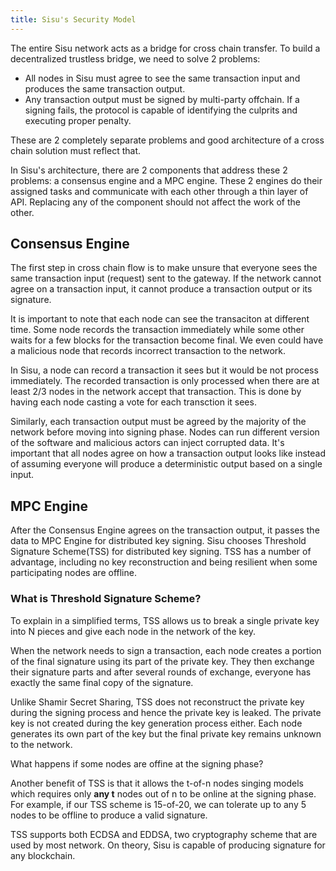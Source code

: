 ```yaml
---
title: Sisu's Security Model
---
```

The entire Sisu network acts as a bridge for cross chain transfer. To build a decentralized trustless bridge, we need to solve 2 problems:

- All nodes in Sisu must agree to see the same transaction input and produces the same transaction output.
- Any transaction output must be signed by multi-party offchain. If a signing fails, the protocol is capable of identifying the culprits and executing proper penalty.

These are 2 completely separate problems and good architecture of a cross chain solution must reflect that.

In Sisu's architecture, there are 2 components that address these 2 problems: a consensus engine and a MPC engine. These 2 engines do their assigned tasks and communicate with each other through a thin layer of API. Replacing any of the component should not affect the work of the other.

## Consensus Engine

The first step in cross chain flow is to make unsure that everyone sees the same transaction input (request) sent to the gateway. If the network cannot agree on a transaction input, it cannot produce a transaction output or its signature.

It is important to note that each node can see the transaciton at different time. Some node records the transaction immediately while some other waits for a few blocks for the transaction become final. We even could have a malicious node that records incorrect transaction to the network.

In Sisu, a node can record a transaction it sees but it would be not process immediately. The recorded transaction is only processed when there are at least 2/3 nodes in the network accept that transaction. This is done by having each node casting a vote for each transction it sees.

Similarly, each transaction output must be agreed by the majority of the network before moving into signing phase. Nodes can run different version of the software and malicious actors can inject corrupted data. It's important that all nodes agree on how a transaction output looks like instead of assuming everyone will produce a deterministic output based on a single input.

## MPC Engine
After the Consensus Engine agrees on the transaction output, it passes the data to MPC Engine for distributed key signing. Sisu chooses Threshold Signature Scheme(TSS) for distributed key signing. TSS has a number of advantage, including no key reconstruction and being resilient when some participating nodes are offline.

### What is Threshold Signature Scheme?

To explain in a simplified terms, TSS allows us to break a single private key into N pieces and give each node in the network of the key.

When the network needs to sign a transaction, each node creates a portion of the final signature using its part of the private key. They then exchange their signature parts and after several rounds of exchange, everyone has exactly the same final copy of the signature.

Unlike Shamir Secret Sharing, TSS does not reconstruct the private key during the signing process and hence the private key is leaked. The private key is not created during the key generation process either. Each node generates its own part of the key but the final private key remains unknown to the network.

What happens if some nodes are offine at the signing phase?

Another benefit of TSS is that it allows the t-of-n nodes singing models which requires only **any t** nodes out of n to be online at the signing phase. For example, if our TSS scheme is 15-of-20, we can tolerate up to any 5 nodes to be offline to produce a valid signature.

TSS supports both ECDSA and EDDSA, two cryptography scheme that are used by most network. On theory, Sisu is capable of producing signature for any blockchain.
